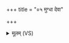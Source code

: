 +++
title = "०५ मुग्धा देवा"

+++
<details><summary>मूलम् (VS)</summary>

मु॒ग्धा दे॒वा उ॒त शुनाऽय॑जन्तो॒त गोरङ्गैः॑ पुरु॒धाऽय॑जन्त। य इ॒मं य॒ज्ञं मन॑सा चि॒केत॒ प्र णो॑ वोच॒स्तमि॒हेह ब्र॑वः ॥
</details>